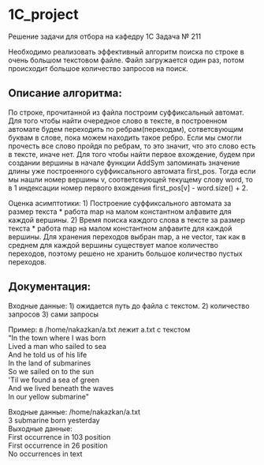 # 1C_project
Решение задачи для отбора на кафедру 1С
Задача № 211


Необходимо реализовать эффективный алгоритм поиска по строке в очень большом текстовом файле. Файл загружается один раз, потом происходит большое количество запросов на поиск.

## Описание алгоритма:
По строке, прочитанной из файла построим суффиксальный автомат. Для того чтобы найти очередное слово в тексте, в построенном автомате будем переходить по ребрам(переходам), сответсвующим буквам в слове, пока можем находить такое ребро. Если мы смогли прочесть все слово пройдя по ребрам, то это значит, что это слово есть в тексте, иначе нет. Для того чтобы найти первое вхождение, будем при создании вершины в начале функции AddSym запоминать значение длины уже построенного суффиксального автомата first_pos. Тогда если мы нашли номер вершины v, соответсвующей текущему слову word, то в 1 индексации номер первого вхождения first_pos[v] - word.size() + 2.

Оценка асимптотики: 1) Построение суффиксального автомата за размер текста * работа map на малом константном алфавите для каждой вершины.
2) Время поиска каждого слова в тексте за размер текста * работа map на малом константном алфавите для каждой вершины.
Для хранения переходов выбран map, а не vector, так как в среднем для каждой вершины существует малое количество переходов, поэтому решено не хранить большое количество пустых переходов.

## Документация:

Входные данные: 1) ожидается путь до файла с текстом. 2) количество запросов 3) сами запросы


Пример: в /home/nakazkan/a.txt лежит a.txt с текстом  
"In the town where I was born  
Lived a man who sailed to sea  
And he told us of his life  
In the land of submarines  
So we sailed on to the sun  
'Til we found a sea of green  
And we lived beneath the waves  
In our yellow submarine"

Входные данные:   /home/nakazkan/a.txt   
3  submarine
born 
yesterday  
Выходные данные:  
First occurrence in 103 position  
First occurrence in 26 position  
No occurrences in text  


